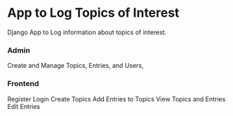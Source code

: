 # App to Log Topics of Interest
Django App to Log information about topics of interest. 

### Admin
Create and Manage Topics, Entries, and Users,

### Frontend
Register
Login
Create Topics
Add Entries to Topics
View Topics and Entries
Edit Entries

